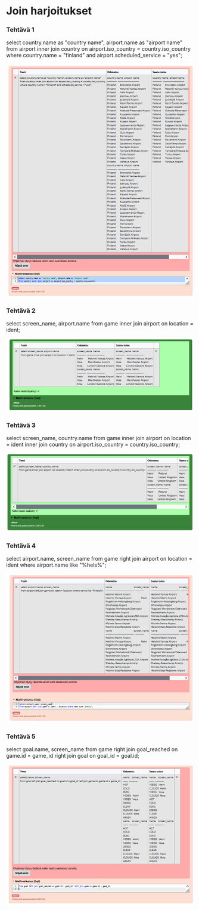 # Join harjoitukset

### Tehtävä 1
select country.name as "country name", airport.name as "airport name"  from airport
inner join country on airport.iso_country = country.iso_country
where country.name = "finland"
and airport.scheduled_service = "yes";

![ruudunkaappaus](resources/05_tehtävä_1.png)

### Tehtävä 2
select screen_name, airport.name
from game
inner join airport on location = ident;

![ruudunkaappaus](resources/05_tehtävä_2.png)

### Tehtävä 3
select screen_name, country.name
from game
inner join airport on location = ident
inner join country on airport.iso_country = country.iso_country;

![ruudunkaappaus](resources/05_tehtävä_3.png)

### Tehtävä 4
select airport.name, screen_name
from game
right join airport on location = ident
where airport.name like "%hels%";

![ruudunkaappaus](resources/05_tehtävä_4.png)

### Tehtävä 5
select goal.name, screen_name
from game
right join goal_reached on game.id = game_id
right join goal on goal_id = goal.id;

![ruudunkaappaus](resources/05_tehtävä_5.png)